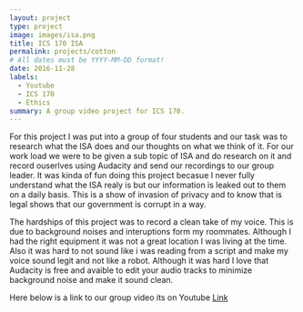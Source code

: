 ```yaml
---
layout: project
type: project
image: images/isa.png
title: ICS 170 ISA
permalink: projects/cotton
# All dates must be YYYY-MM-DD format!
date: 2016-11-28
labels:
  - Youtube
  - ICS 170
  - Ethics
summary: A group video project for ICS 170.
---
```



For this project I was put into a group of four students and our task was to research what the ISA does and our thoughts on what we think of it. For our work load we were to be given a sub topic of ISA and do research on it and record ouserlves using Audacity and send our recordings to our group leader. It was kinda of fun doing this project becasue I never fully understand what the ISA realy is but our information is leaked out to them on a daily basis. This is a show of invasion of privacy and to know that is legal shows that our government is corrupt in a way. 

The hardships of this project was to record a clean take of my voice. This is due to background noises and interuptions form my roommates. Although I had the right equipment it was not a great location I was living at the time. Also it was hard to not sound like i was reading from a script and make my voice sound legit and not like a robot. Although it was hard I love that Audacity is free and avaible to edit your audio tracks to minimize background noise and make it sound clean. 

Here below is a link to our group video its on Youtube 
[Link](https://www.youtube.com/watch?v=gwrAP2KPJh0&list=LLtPjG5VOZEq5glokGJsuS1w&index=287&t=0s)

